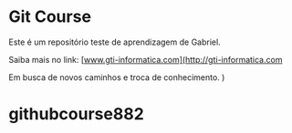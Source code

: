 # Git Course

Este é um repositório teste de aprendizagem de Gabriel.

Saiba mais no link: [www.gti-informatica.com](http://gti-informatica.com

Em busca de novos caminhos e troca de conhecimento.
)
# githubcourse882
